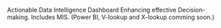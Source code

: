 Actionable Data Intelligence Dashboard Enhancing effective Decision-making. Includes MIS. (Power BI, V-lookup and X-lookup comming soon.)
